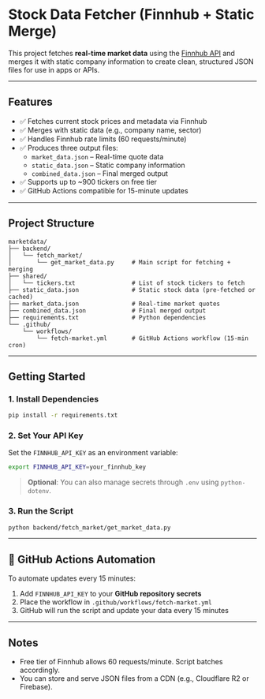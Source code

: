 # Stock Data Fetcher (Finnhub + Static Merge)

This project fetches **real-time market data** using the [Finnhub API](https://finnhub.io) and merges it with static company information to create clean, structured JSON files for use in apps or APIs.

---

## Features

- ✅ Fetches current stock prices and metadata via Finnhub
- ✅ Merges with static data (e.g., company name, sector)
- ✅ Handles Finnhub rate limits (60 requests/minute)
- ✅ Produces three output files:
  - `market_data.json` – Real-time quote data
  - `static_data.json` – Static company information
  - `combined_data.json` – Final merged output
- ✅ Supports up to ~900 tickers on free tier
- ✅ GitHub Actions compatible for 15-minute updates

---

## Project Structure

```
marketdata/
├── backend/
│   └── fetch_market/
│       └── get_market_data.py     # Main script for fetching + merging
├── shared/
│   └── tickers.txt                # List of stock tickers to fetch
├── static_data.json               # Static stock data (pre-fetched or cached)
├── market_data.json               # Real-time market quotes
├── combined_data.json             # Final merged output
├── requirements.txt               # Python dependencies
└── .github/
    └── workflows/
        └── fetch-market.yml       # GitHub Actions workflow (15-min cron)
```

---

## Getting Started

### 1. Install Dependencies

```bash
pip install -r requirements.txt
```

### 2. Set Your API Key

Set the `FINNHUB_API_KEY` as an environment variable:

```bash
export FINNHUB_API_KEY=your_finnhub_key
```

> **Optional**: You can also manage secrets through `.env` using `python-dotenv`.

### 3. Run the Script

```bash
python backend/fetch_market/get_market_data.py
```

---

## 🤖 GitHub Actions Automation

To automate updates every 15 minutes:

1. Add `FINNHUB_API_KEY` to your **GitHub repository secrets**
2. Place the workflow in `.github/workflows/fetch-market.yml`
3. GitHub will run the script and update your data every 15 minutes

---

## Notes

- Free tier of Finnhub allows 60 requests/minute. Script batches accordingly.
- You can store and serve JSON files from a CDN (e.g., Cloudflare R2 or Firebase).



